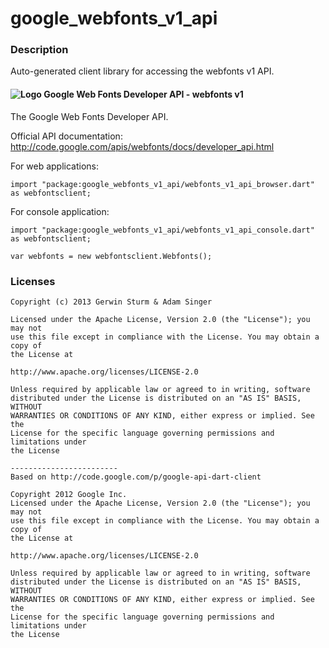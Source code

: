 # google_webfonts_v1_api

### Description

Auto-generated client library for accessing the webfonts v1 API.

#### ![Logo](http://www.google.com/images/icons/feature/font_api-16.png) Google Web Fonts Developer API - webfonts v1

The Google Web Fonts Developer API.

Official API documentation: http://code.google.com/apis/webfonts/docs/developer_api.html

For web applications:
```
import "package:google_webfonts_v1_api/webfonts_v1_api_browser.dart" as webfontsclient;
```

For console application:
```
import "package:google_webfonts_v1_api/webfonts_v1_api_console.dart" as webfontsclient;
```

```
var webfonts = new webfontsclient.Webfonts();
```

### Licenses

```
Copyright (c) 2013 Gerwin Sturm & Adam Singer

Licensed under the Apache License, Version 2.0 (the "License"); you may not
use this file except in compliance with the License. You may obtain a copy of
the License at

http://www.apache.org/licenses/LICENSE-2.0

Unless required by applicable law or agreed to in writing, software
distributed under the License is distributed on an "AS IS" BASIS, WITHOUT
WARRANTIES OR CONDITIONS OF ANY KIND, either express or implied. See the
License for the specific language governing permissions and limitations under
the License

------------------------
Based on http://code.google.com/p/google-api-dart-client

Copyright 2012 Google Inc.
Licensed under the Apache License, Version 2.0 (the "License"); you may not
use this file except in compliance with the License. You may obtain a copy of
the License at

http://www.apache.org/licenses/LICENSE-2.0

Unless required by applicable law or agreed to in writing, software
distributed under the License is distributed on an "AS IS" BASIS, WITHOUT
WARRANTIES OR CONDITIONS OF ANY KIND, either express or implied. See the
License for the specific language governing permissions and limitations under
the License

```
